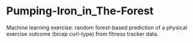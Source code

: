 # Pumping-Iron_in_The-Forest
Machine learning exercise: random forest-based prediction of a physical exercise outcome (bicep curl-type) from fitness tracker data.
